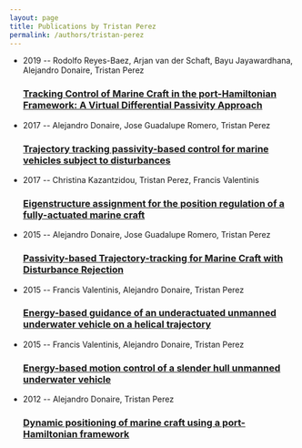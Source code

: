 ```yaml
---
layout: page
title: Publications by Tristan Perez
permalink: /authors/tristan-perez
---
```


<ul class="post-list">
<li><span class='post-meta'>2019 -- Rodolfo Reyes-Baez, Arjan van der Schaft, Bayu Jayawardhana, Alejandro Donaire, Tristan Perez</span><h3><a class='post-link' href="{{ site.baseurl }}/tracking-control-of-marine-craft-in-the-port-hamiltonian-framework-a-virtual-differential-passivity-approach">Tracking Control of Marine Craft in the port-Hamiltonian Framework: A Virtual Differential Passivity Approach</a></h3></li>
<li><span class='post-meta'>2017 -- Alejandro Donaire, Jose Guadalupe Romero, Tristan Perez</span><h3><a class='post-link' href="{{ site.baseurl }}/trajectory-tracking-passivity-based-control-for-marine-vehicles-subject-to-disturbances">Trajectory tracking passivity-based control for marine vehicles subject to disturbances</a></h3></li>
<li><span class='post-meta'>2017 -- Christina Kazantzidou, Tristan Perez, Francis Valentinis</span><h3><a class='post-link' href="{{ site.baseurl }}/eigenstructure-assignment-for-the-position-regulation-of-a-fully-actuated-marine-craft">Eigenstructure assignment for the position regulation of a fully-actuated marine craft</a></h3></li>
<li><span class='post-meta'>2015 -- Alejandro Donaire, Jose Guadalupe Romero, Tristan Perez</span><h3><a class='post-link' href="{{ site.baseurl }}/passivity-based-trajectory-tracking-for-marine-craft-with-disturbance-rejection">Passivity-based Trajectory-tracking for Marine Craft with Disturbance Rejection</a></h3></li>
<li><span class='post-meta'>2015 -- Francis Valentinis, Alejandro Donaire, Tristan Perez</span><h3><a class='post-link' href="{{ site.baseurl }}/energy-based-guidance-of-an-underactuated-unmanned-underwater-vehicle-on-a-helical-trajectory">Energy-based guidance of an underactuated unmanned underwater vehicle on a helical trajectory</a></h3></li>
<li><span class='post-meta'>2015 -- Francis Valentinis, Alejandro Donaire, Tristan Perez</span><h3><a class='post-link' href="{{ site.baseurl }}/energy-based-motion-control-of-a-slender-hull-unmanned-underwater-vehicle">Energy-based motion control of a slender hull unmanned underwater vehicle</a></h3></li>
<li><span class='post-meta'>2012 -- Alejandro Donaire, Tristan Perez</span><h3><a class='post-link' href="{{ site.baseurl }}/dynamic-positioning-of-marine-craft-using-a-port-hamiltonian-framework">Dynamic positioning of marine craft using a port-Hamiltonian framework</a></h3></li>

</ul>
